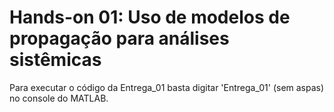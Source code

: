 # Hands-on 01: Uso de modelos de propagação para análises sistêmicas

Para executar o código da Entrega_01 basta digitar 'Entrega_01' (sem aspas) no console do MATLAB.